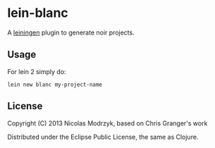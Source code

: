 # lein-blanc

A [leiningen](https://github.com/technomancy/leiningen) plugin to generate noir projects. 

## Usage

For lein 2 simply do:

```
lein new blanc my-project-name
```

## License

Copyright (C) 2013 Nicolas Modrzyk,
based on Chris Granger's work

Distributed under the Eclipse Public License, the same as Clojure.
